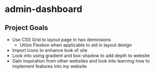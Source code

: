 # admin-dashboard
## Project Goals
* Use CSS Grid to layout page in two deminsions
    * Utlize Flexbox when applicable to aid in layout design
* Import icons to enhance look of site
* Look into using gradient and box-shadow to add depth to website
* Gain inspiration from other websites and look into learning how to implement features into my website
